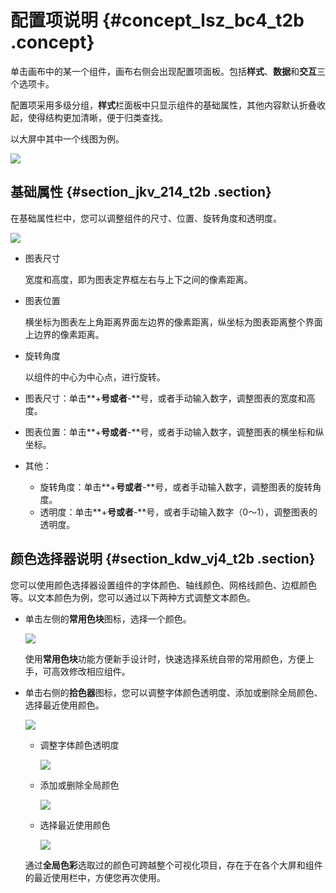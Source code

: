 # 配置项说明 {#concept_lsz_bc4_t2b .concept}

单击画布中的某一个组件，画布右侧会出现配置项面板。包括**样式**、**数据**和**交互**三个选项卡。

配置项采用多级分组，**样式**栏面板中只显示组件的基础属性，其他内容默认折叠收起，使得结构更加清晰，便于归类查找。

以大屏中其中一个线图为例。

![](http://static-aliyun-doc.oss-cn-hangzhou.aliyuncs.com/assets/img/16563/15343034858229_zh-CN.png)

## 基础属性 {#section_jkv_214_t2b .section}

在基础属性栏中，您可以调整组件的尺寸、位置、旋转角度和透明度。

![](http://static-aliyun-doc.oss-cn-hangzhou.aliyuncs.com/assets/img/17407/15343034859302_zh-CN.png)

-   图表尺寸

    宽度和高度，即为图表定界框左右与上下之间的像素距离。

-   图表位置

    横坐标为图表左上角距离界面左边界的像素距离，纵坐标为图表距离整个界面上边界的像素距离。

-   旋转角度

    以组件的中心为中心点，进行旋转。


-   图表尺寸：单击**+**号或者**-**号，或者手动输入数字，调整图表的宽度和高度。
-   图表位置：单击**+**号或者**-**号，或者手动输入数字，调整图表的横坐标和纵坐标。
-   其他：
    -   旋转角度：单击**+**号或者**-**号，或者手动输入数字，调整图表的旋转角度。
    -   透明度：单击**+**号或者**-**号，或者手动输入数字（0～1），调整图表的透明度。

## 颜色选择器说明 {#section_kdw_vj4_t2b .section}

您可以使用颜色选择器设置组件的字体颜色、轴线颜色、网格线颜色、边框颜色等。以文本颜色为例，您可以通过以下两种方式调整文本颜色。

-   单击左侧的**常用色块**图标，选择一个颜色。

    ![](http://static-aliyun-doc.oss-cn-hangzhou.aliyuncs.com/assets/img/17407/15343034859255_zh-CN.png)

    使用**常用色块**功能方便新手设计时，快速选择系统自带的常用颜色，方便上手，可高效修改相应组件。

-   单击右侧的**拾色器**图标，您可以调整字体颜色透明度、添加或删除全局颜色、选择最近使用颜色。

    ![](http://static-aliyun-doc.oss-cn-hangzhou.aliyuncs.com/assets/img/17407/15343034859256_zh-CN.png)

    -   调整字体颜色透明度

        ![](images/9257_zh-CN.gif)

    -   添加或删除全局颜色

        ![](images/9259_zh-CN.gif)

    -   选择最近使用颜色

        ![](images/9260_zh-CN.gif)

    通过**全局色彩**选取过的颜色可跨越整个可视化项目，存在于在各个大屏和组件的最近使用栏中，方便您再次使用。


